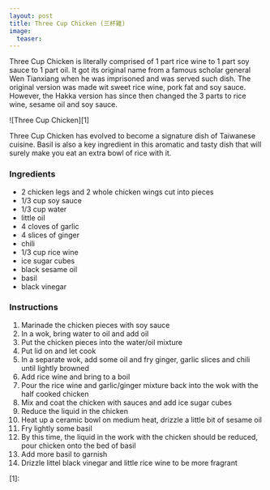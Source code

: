 ```yaml
---
layout: post
title: Three Cup Chicken (三杯雞)
image:
  teaser: 
---
```


Three Cup Chicken is literally comprised of 1 part rice wine to 1 part soy sauce to 1 part oil. It got its original name from a famous scholar general Wen Tianxiang when he was imprisoned and was served such dish. The original version was made wit sweet rice wine, pork fat and soy sauce. However, the Hakka version has since then changed the 3 parts to rice wine, sesame oil and soy sauce.

![Three Cup Chicken][1]

Three Cup Chicken has evolved to become a signature dish of Taiwanese cuisine. Basil is also a key ingredient in this aromatic and tasty dish that will surely make you eat an extra bowl of rice with it.

### Ingredients
- 2 chicken legs and 2 whole chicken wings cut into pieces
- 1/3 cup soy sauce
- 1/3 cup water
- little oil
- 4 cloves of garlic
- 4 slices of ginger
- chili
- 1/3 cup rice wine
- ice sugar cubes
- black sesame oil
- basil
- black vinegar

### Instructions
1. Marinade the chicken pieces with soy sauce
1. In a wok, bring water to oil and add oil
1. Put the chicken pieces into the water/oil mixture
1. Put lid on and let cook
1. In a separate wok, add some oil and fry ginger, garlic slices and chili until lightly browned
1. Add rice wine and bring to a boil
1. Pour the rice wine and garlic/ginger mixture back into the wok with the half cooked chicken
1. Mix and coat the chicken with sauces and add ice sugar cubes
1. Reduce the liquid in the chicken
1. Heat up a ceramic bowl on medium heat, drizzle a little bit of sesame oil
1. Fry lightly some basil
1. By this time, the liquid in the work with the chicken should be reduced, pour chicken onto the bed of basil
1. Add more basil to garnish
1. Drizzle littel black vinegar and little rice wine to be more fragrant

[1]: 

